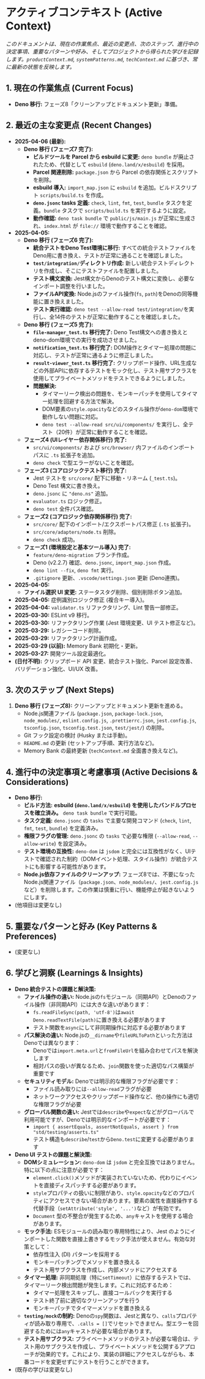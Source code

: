 # アクティブコンテキスト (Active Context)

_このドキュメントは、現在の作業焦点、最近の変更点、次のステップ、進行中の決定事項、重要なパターンや好み、そしてプロジェクトから得られた学びを記録します。`productContext.md`, `systemPatterns.md`, `techContext.md` に基づき、常に最新の状態を反映します。_

## 1. 現在の作業焦点 (Current Focus)

- **Deno 移行:** フェーズ8「クリーンアップとドキュメント更新」準備。

## 2. 最近の主な変更点 (Recent Changes)

- **2025-04-06 (最新):**
  - **Deno 移行 (フェーズ7 完了):**
    - **ビルドツールを Parcel から esbuild に変更:** `deno bundle` が廃止されたため、代替として `esbuild` (`deno.land/x/esbuild`) を採用。
    - **Parcel 関連削除:** `package.json` から Parcel の依存関係とスクリプトを削除。
    - **esbuild 導入:** `import_map.json` に `esbuild` を追加。ビルドスクリプト `scripts/build.ts` を作成。
    - **`deno.jsonc` tasks 定義:** `check`, `lint`, `fmt`, `test`, `bundle` タスクを定義。`bundle` タスクで `scripts/build.ts` を実行するように設定。
    - **動作確認:** `deno task bundle` で `public/js/main.js` が正常に生成され、`index.html` が `file://` 環境で動作することを確認。
- **2025-04-05:**
  - **Deno 移行 (フェーズ6 完了):**
    - **統合テストをDeno Test環境に移行:** すべての統合テストファイルをDeno用に書き換え、テストが正常に通ることを確認しました。
    - **`test/integration/`ディレクトリ作成:** 新しい統合テストディレクトリを作成し、そこにテストファイルを配置しました。
    - **テスト構文変換:** Jest構文からDenoのテスト構文に変換し、必要なインポート調整を行いました。
    - **ファイルAPI変換:** Node.jsのファイル操作(`fs`, `path`)をDenoの同等機能に置き換えました。
    - **テスト実行確認:** `deno test --allow-read test/integration/`を実行し、全14件のテストが正常に動作することを確認しました。
  - **Deno 移行 (フェーズ5 完了):**
    - **`file-manager_test.ts` 移行完了:** Deno Test構文への書き換えとdeno-dom環境での実行を成功させました。
    - **`notification_test.ts` 移行完了:** DOM操作とタイマー処理の問題に対応し、テストが正常に通るように修正しました。
    - **`result-viewer_test.ts` 移行完了:** クリップボード操作、URL生成などの外部APIに依存するテストをモック化し、テスト用サブクラスを使用してプライベートメソッドをテストできるようにしました。
    - **問題解決:**
      - タイマーリーク検出の問題を、モンキーパッチを使用してタイマー処理を回避する方法で解決。
      - DOM要素の`style.opacity`などのスタイル操作が`deno-dom`環境で動作しない問題に対応。
      - `deno test --allow-read src/ui/components/` を実行し、全テスト（20件）が正常に動作することを確認。
  - **フェーズ4 (UIレイヤー依存関係移行) 完了:**
    - `src/ui/components/` および `src/browser/` 内ファイルのインポートパスに `.ts` 拡張子を追加。
    - `deno check` で型エラーがないことを確認。
  - **フェーズ3 (コアロジックテスト移行) 完了:**
    - Jest テストを `src/core/` 配下に移動・リネーム (`_test.ts`)。
    - Deno Test 構文に書き換え。
    - `deno.jsonc` に `"deno.ns"` 追加。
    - `evaluator.ts` ロジック修正。
    - `deno test` 全件パス確認。
  - **フェーズ2 (コアロジック依存関係移行) 完了:**
    - `src/core/` 配下のインポート/エクスポートパス修正 (`.ts` 拡張子)。
    - `src/core/adapters/node.ts` 削除。
    - `deno check` 成功。
  - **フェーズ1 (環境設定と基本ツール導入) 完了:**
    - `feature/deno-migration` ブランチ作成。
    - Deno (v2.2.7) 確認、`deno.jsonc`, `import_map.json` 作成。
    - `deno lint --fix`, `deno fmt` 実行。
    - `.gitignore` 更新、`.vscode/settings.json` 更新 (Deno連携)。
- **2025-04-05:**
  - **ファイル選択 UI 変更:** ステータスタグ削除、個別削除ボタン追加。
- **2025-04-05:** 症例識別ロジック修正 (複合キー導入)。
- **2025-04-04:** `validator.ts` リファクタリング、Lint 警告一部修正。
- **2025-03-30:** ESLint v9 移行。
- **2025-03-30:** リファクタリング作業 (Jest 環境変更、UI テスト修正など)。
- **2025-03-29:** レガシーコード削除。
- **2025-03-29:** リファクタリング計画作成。
- **2025-03-29 (以前):** Memory Bank 初期化・更新。
- **2025-03-27:** 開発ツール設定最適化。
- **(日付不明):** クリップボード API 変更、統合テスト強化、Parcel 設定改善、バリデーション強化、UI/UX 改善。

## 3. 次のステップ (Next Steps)

1. **Deno 移行 (フェーズ8):** クリーンアップとドキュメント更新を進める。
   - Node.js関連ファイル (`package.json`, `package-lock.json`, `node_modules/`, `eslint.config.js`, `.prettierrc.json`, `jest.config.js`, `tsconfig.json`, `tsconfig.test.json`, `test/jest/`) の削除。
   - Git フック設定の検討 (Husky または手動)。
   - `README.md` の更新 (セットアップ手順、実行方法など)。
   - Memory Bank の最終更新 (`techContext.md` 全面書き換えなど)。

## 4. 進行中の決定事項と考慮事項 (Active Decisions & Considerations)

- **Deno 移行:**
  - **ビルド方法:** **esbuild (`deno.land/x/esbuild`) を使用したバンドルプロセスを確立済み。** `deno task bundle` で実行可能。
  - **タスク定義:** `deno.jsonc` の `tasks` で主要な開発コマンド (`check`, `lint`, `fmt`, `test`, `bundle`) を定義済み。
  - **権限フラグの管理:** `deno.jsonc` の `tasks` で必要な権限 (`--allow-read`, `--allow-write`) を設定済み。
  - **テスト環境の互換性:** `deno-dom` は `jsdom` と完全には互換性がなく、UIテストで確認された制約（DOMイベント処理、スタイル操作）が統合テストにも影響する可能性があります。
  - **Node.js依存ファイルのクリーンアップ:** フェーズ8では、不要になったNode.js関連ファイル（`package.json`、`node_modules/`、`jest.config.js`など）を削除します。この作業は慎重に行い、機能停止が起きないようにします。
- (他項目は変更なし)

## 5. 重要なパターンと好み (Key Patterns & Preferences)

- (変更なし)

## 6. 学びと洞察 (Learnings & Insights)

- **Deno 統合テストの課題と解決策:**
  - **ファイル操作の違い:** Node.jsの`fs`モジュール（同期API）とDenoのファイル操作（非同期API）には大きな違いがあります：
    - `fs.readFileSync(path, 'utf-8')`は`await Deno.readTextFile(path)`に置き換える必要があります
    - テスト関数を`async`にして非同期操作に対応する必要があります
  - **パス解決の違い:** Node.jsの`__dirname`や`fileURLToPath`といった方法はDenoでは異なります：
    - Denoでは`import.meta.url`と`fromFileUrl`を組み合わせてパスを解決します
    - 相対パスの扱いが異なるため、`join`関数を使った適切なパス構築が重要です
  - **セキュリティモデル:** Denoでは明示的な権限フラグが必要です：
    - ファイル読み取りには`--allow-read`フラグが必要
    - ネットワークアクセスやクリップボード操作など、他の操作にも適切な権限フラグが必要
  - **グローバル関数の違い:** Jestでは`describe`や`expect`などがグローバルで利用可能ですが、Denoでは明示的なインポートが必要です：
    - `import { assertEquals, assertNotEquals, assert } from "std/testing/asserts.ts"`
    - テスト構造も`describe`/`test`から`Deno.test`に変更する必要があります
- **Deno UI テストの課題と解決策:**
  - **DOMシミュレーション:** `deno-dom` は `jsdom` と完全互換ではありません。特に以下の点に注意が必要です：
    - `element.click()`メソッドが実装されていないため、代わりにイベントを直接ディスパッチする必要があります。
    - `style`プロパティの扱いに制限があり、`style.opacity`などのプロパティにアクセスできない場合があります。要素の属性を直接操作する代替手段（`setAttribute('style', '...')`など）が有効です。
    - `Document` 型の不整合が発生するため、`any`キャストを使用する場合があります。
  - **モック手法:** ESモジュールの読み取り専用特性により、Jest のようにインポートした関数を直接上書きするモック手法が使えません。有効な対策として：
    - 依存性注入 (DI) パターンを採用する
    - モンキーパッチングでメソッドを置き換える
    - テスト用サブクラスを作成し、内部メソッドにアクセスする
  - **タイマー処理:** 非同期処理（特に`setTimeout`）に依存するテストでは、タイマーリーク検出問題が発生します。これに対応するため：
    - タイマー処理をスキップし、直接コールバックを実行する
    - テスト終了前に適切なクリーンアップを行う
    - モンキーパッチでタイマーメソッドを置き換える
  - **`testing/mock`の制約:** Denoの`spy`関数は、Jestと異なり、`calls`プロパティが読み取り専用で、`.calls = []`でリセットできません。型エラーを回避するためには`any`キャストが必要な場合があります。
  - **テスト用サブクラス:** プライベートメソッドのテストが必要な場合は、テスト用のサブクラスを作成し、プライベートメソッドを公開するアプローチが効果的です。これにより、実装の詳細にアクセスしながらも、本番コードを変更せずにテストを行うことができます。
- (既存の学びは変更なし)
